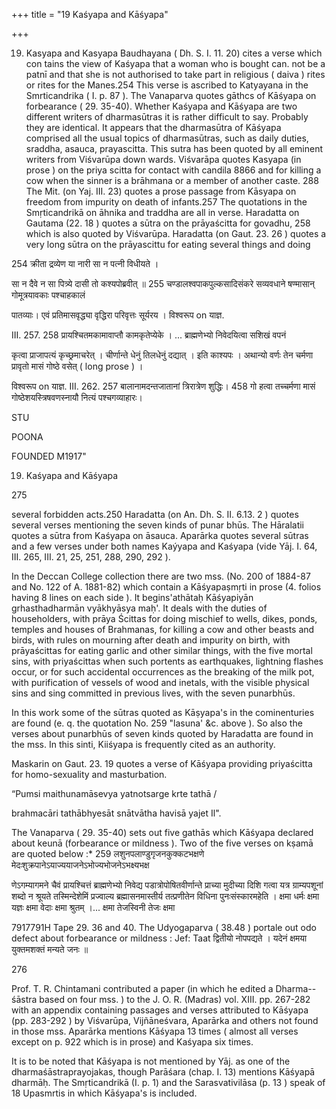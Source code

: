 +++
title = "19 Kaśyapa and Kāśyapa"

+++

19. Kasyapa and Kasyapa Baudhayana ( Dh. S. I. 11. 20) cites a verse which con tains the view of Kaśyapa that a woman who is bought can. not be a patnī and that she is not authorised to take part in religious ( daiva ) rites or rites for the Manes.254 This verse is ascribed to Katyayana in the Smrticandrika ( I. p. 87 ). The Vanaparva quotes gāthcs of Kāśyapa on forbearance ( 29. 35-40). Whether Kaśyapa and Kāśyapa are two different writers of dharmasūtras it is rather difficult to say. Probably they are identical. It appears that the dharmasūtra of Kāśyapa comprised all the usual topics of dharmasūtras, such as daily duties, sraddha, asauca, prayascitta. This sutra has been quoted by all eminent writers from Viśvarūpa down wards. Viśvarāpa quotes Kasyapa (in prose ) on the priya scitta for contact with candila 8866 and for killing a cow when the sinner is a brāhmana or a member of another caste. 288 The Mit. (on Yaj. III. 23) quotes a prose passage from Kāsyapa on freedom from impurity on death of infants.257 The quotations in the Smṛticandrikā on āhnika and traddha are all in verse. Haradatta on Gautama (22. 18 ) quotes a sūtra on the prāyaścitta for govadhu, 258 which is also quoted by Viśvarūpa. Haradatta (on Gaut. 23. 26 ) quotes a very long sūtra on the prāyascittu for eating several things and doing 

254 क्रीता द्रव्येण या नारी सा न पत्नी विधीयते । 

सा न दैवे न सा पित्र्ये दासी तो कश्यपोब्रवीत् ॥ 255 चण्डालश्वपाकपुल्कसादिसंकरे सव्यवधाने षण्मासान् गोमूत्रयावकाः पश्चाहकालं 

पातव्याः। एवं प्रतिमासवृद्ध्या वृद्धिरा परिवृत्तः सूर्यरय । विश्वरूप on याज्ञ. 

III. 257. 258 प्रायश्चितमकामावाप्तौ कामकृतेप्येके । ... ब्राह्मणेभ्यो निवेदयित्वा सशिखं वपनं 

कृत्वा प्राजापत्यं कृच्छ्रमाचरेत् । चीर्णान्ते धेनुं तिलधेनुं दद्यात् । इति काश्यपः । अथान्यो वर्णः तेन चर्मणा प्रावृतो मासं गोष्ठे वसेत् ( long prose ) । 

विश्वरूप on याज्ञ. III. 262. 257 बालानामदन्तजातानां त्रिरात्रेण शुद्धिः। 458 गो हत्वा तच्चर्मणा मासं गोष्ठेशयस्त्रिषवणस्नायौ नित्यं पश्चगव्याहारः। 



STU 

POONA 

FOUNDED M1917" 

19. Kaśyapa and Kāśyapa 

275 

several forbidden acts.250 Haradatta (on An. Dh. S. II. 6.13. 2 ) quotes several verses mentioning the seven kinds of punar bhūs. The Hāralatii quotes a sūtra from Kaśyapa on āsauca. Aparārka quotes several sūtras and a few verses under both names Kaýyapa and Kaśyapa (vide Yāj. I. 64, III. 265, III. 21, 25, 251, 288, 290, 292 ). 

In the Deccan College collection there are two mss. (No. 200 of 1884-87 and No. 122 of A. 1881-82) which contain a Kāśyapaṣmṛti in prose (4. folios having 8 lines on each side ). It begins'athātaḥ Kāśyapiyān grhasthadharmān vyākhyāsya maḥ'. It deals with the duties of householders, with prāya Ścittas for doing mischief to wells, dikes, ponds, temples and houses of Brahmanas, for killing a cow and other beasts and birds, with rules on mourning after death and impurity on birth, with prāyaścittas for eating garlic and other similar things, with the five mortal sins, with priyaścittas when such portents as earthquakes, lightning flashes occur, or for such accidental occurrences as the breaking of the milk pot, with purification of vessels of wood and inetals, with the visible physical sins and sing committed in previous lives, with the seven punarbhūs. 

In this work some of the sūtras quoted as Kāṣyapa's in the cominenturies are found (e. q. the quotation No. 259 "lasuna' &c. above ). So also the verses about punarbhūs of seven kinds quoted by Haradatta are found in the mss. In this sinti, Kiiśyapa is frequently cited as an authority. 

Maskarin on Gaut. 23. 19 quotes a verse of Kāśyapa providing priyaścitta for homo-sexuality and masturbation. 

“Pumsi maithunamāsevya yatnotsarge krte tathā / 

brahmacāri tathābhyesāt snātvātha havisā yajet Il". 

The Vanaparva ( 29. 35-40) sets out five gathās which Kāśyapa declared about keunā (forbearance or mildness ). Two of the five verses on kṣamā are quoted below :* 259 लशुनपलाण्डुगृजनकुक्कटभक्षणे मेदःशुक्रपानेऽयाज्ययाजनेऽभोज्यभोजनेऽभक्ष्यभक्ष 

णेऽगम्यागमने चैवं प्रायश्चित्तं ब्राह्मणेभ्यो निवेद्य पडात्रोपोषितवीर्णान्ते प्राच्या मुदीच्या दिशि गत्वा यत्र ग्राम्यपशूनां शब्दो न श्रूयते तस्मिन्देशेमिं प्रज्वाल्य ब्रह्मासनमास्तीर्य तत्प्रणीतेन विधिना पुनःसंस्कारमहेति । क्षमा धर्मः क्षमा यज्ञः क्षमा वेदाः क्षमा श्रुतम् ।... क्षमा तेजस्विनी तेजः क्षमा 

7917791H Tape 29. 36 and 40. The Udyogaparva ( 38.48 ) portale out odo defect about forbearance or mildness : Jef: Taat द्वितीयो नोपपद्यते । यदेनं क्षमया युक्तमशक्तं मन्यते जनः ॥ 

276 



Prof. T. R. Chintamani contributed a paper (in which he edited a Dharma--śāstra based on four mss. ) to the J. O. R. (Madras) vol. XIII. pp. 267-282 with an appendix containing passages and verses attributed to Kāśyapa (pp. 283-292 ) by Viśvarūpa, Vijñāneśvara, Aparārka and others not found in those mss. Aparārka mentions Kāśyapa 13 times ( almost all verses except on p. 922 which is in prose) and Kaśyapa six times. 

It is to be noted that Kāśyapa is not mentioned by Yāj. as one of the dharmaśāstraprayojakas, though Parāśara (chap. I. 13) mentions Kāśyapā dharmāḥ. The Smṛticandrikā (I. p. 1) and the Sarasvativilāsa (p. 13 ) speak of 18 Upasmrtis in which Kāśyapa's is included. 
